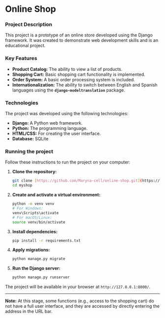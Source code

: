 # Online Shop

### Project Description
This project is a prototype of an online store developed using the Django framework. It was created to demonstrate web development skills and is an educational project.

### Key Features
* **Product Catalog:** The ability to view a list of products.
* **Shopping Cart:** Basic shopping cart functionality is implemented.
* **Order System:** A basic order processing system is included.
* **Internationalization:** The ability to switch between English and Spanish languages using the **`django-modeltranslation`** package.

### Technologies
The project was developed using the following technologies:
* **Django:** A Python web framework.
* **Python:** The programming language.
* **HTML/CSS:** For creating the user interface.
* **Database:** SQLite

### Running the project
Follow these instructions to run the project on your computer:

1.  **Clone the repository:**
    ```bash
    git clone [https://github.com/Maryna-cell/online-shop.git](https://github.com/Maryna-cell/online-shop.git)
    cd myshop
    ```

2.  **Create and activate a virtual environment:**
    ```bash
    python -m venv venv
    # For Windows:
    venv\Scripts\activate
    # For macOS/Linux:
    source venv/bin/activate
    ```

3.  **Install dependencies:**
    ```bash
    pip install -r requirements.txt
    ```

4.  **Apply migrations:**
    ```bash
    python manage.py migrate
    ```

5.  **Run the Django server:**
    ```bash
    python manage.py runserver
    ```

The project will be available in your browser at `http://127.0.0.1:8000/`.

---
**Note:** At this stage, some functions (e.g., access to the shopping cart) do not have a full user interface, and they are accessed by directly entering the address in the URL bar.
